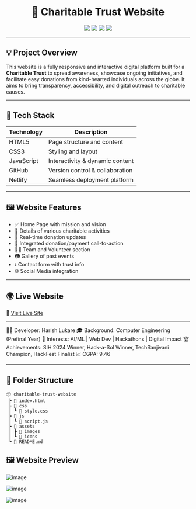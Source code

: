 <h1 align="center">🌟 Charitable Trust Website</h1>

<p align="center">
  <img src="https://img.shields.io/badge/HTML-5-orange.svg" />
  <img src="https://img.shields.io/badge/CSS-3-blue.svg" />
  <img src="https://img.shields.io/badge/JavaScript-ES6-yellow.svg" />
  <img src="https://img.shields.io/badge/Deployment-Netlify-brightgreen.svg" />
</p>

---

## 💡 Project Overview

This website is a fully responsive and interactive digital platform built for a **Charitable Trust** to spread awareness, showcase ongoing initiatives, and facilitate easy donations from kind-hearted individuals across the globe. It aims to bring transparency, accessibility, and digital outreach to charitable causes.

---

## 🧰 Tech Stack

| Technology | Description                     |
|------------|---------------------------------|
| HTML5      | Page structure and content      |
| CSS3       | Styling and layout              |
| JavaScript | Interactivity & dynamic content |
| GitHub     | Version control & collaboration |
| Netlify    | Seamless deployment platform    |

---

## 🖼️ Website Features

- ✅ Home Page with mission and vision
- 🎯 Details of various charitable activities
- 🧾 Real-time donation updates
- 💸 Integrated donation/payment call-to-action
- 🧑‍💼 Team and Volunteer section
- 📷 Gallery of past events
- 📞 Contact form with trust info
- 🌐 Social Media integration

---

## 🌍 Live Website

🔗 [Visit Live Site]([https://your-netlify-project-link.netlify.app](https://imdpct.netlify.app/))

---



👨‍💻 Developer: Harish Lukare
🎓 Background: Computer Engineering (Prefinal Year)
🎯 Interests: AI/ML | Web Dev | Hackathons | Digital Impact
🏆 Achievements: SIH 2024 Winner, Hack-a-Sol Winner, TechSanjivani Champion, HackFest Finalist
📈 CGPA: 9.46



---

## 📁 Folder Structure

```plaintext
📦 charitable-trust-website
 ┣ 📜 index.html
 ┣ 📂 css
 ┃ ┗ 📜 style.css
 ┣ 📂 js
 ┃ ┗ 📜 script.js
 ┣ 📂 assets
 ┃ ┣ 📂 images
 ┃ ┗ 📂 icons
 ┗ 📜 README.md
```

## 🖼️ Website Preview

![image](https://github.com/user-attachments/assets/bef5bd80-d01f-4973-8a9e-39fa9df54e5f)

![image](https://github.com/user-attachments/assets/fa503e47-ee4d-4b40-b2e4-f810f49afc68)

![image](https://github.com/user-attachments/assets/f883fbd2-cb50-4e8a-8eae-93a7e4ed1756)
